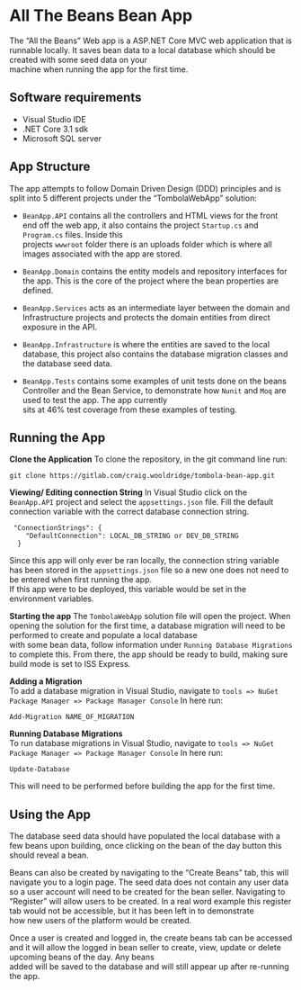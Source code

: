 All The Beans Bean App
======================
The “All the Beans” Web app is a ASP.NET Core MVC web application that is runnable locally. It saves bean data to a local database which should be created with some seed data on your  
machine when running the app for the first time. 

Software requirements
---------------------

* Visual Studio IDE
* .NET Core 3.1 sdk
* Microsoft SQL server

App Structure
-------------------

The app attempts to follow Domain Driven Design (DDD) principles and is split into 5 different projects under the “TombolaWebApp” solution:

* ```BeanApp.API``` contains all the controllers and HTML views for the front end off the web app, it also contains the project ```Startup.cs``` and ```Program.cs``` files. Inside this   
projects ```wwwroot``` folder there is an uploads folder which is where all images associated with the app are stored.

* ```BeanApp.Domain``` contains the entity models and repository interfaces for the app. This is the core of the project where the bean properties are defined.

* ```BeanApp.Services``` acts as an intermediate layer between the domain and Infrastructure projects and protects the domain entities from direct exposure in the API.

* ```BeanApp.Infrastructure``` is where the entities are saved to the local database, this project also contains the database migration classes and the database seed data.

* ```BeanApp.Tests``` contains some examples of unit tests done on the beans Controller and the Bean Service, to demonstrate how ```Nunit``` and ```Moq``` are used to test the app. The app currently  
sits at 46% test coverage from these examples of testing.

Running the App
-------------------
**Clone the Application**
To clone the repository, in the git command line run:
```
git clone https://gitlab.com/craig.wooldridge/tombola-bean-app.git
```

**Viewing/ Editing connection String**
In Visual Studio click on the ```BeanApp.API``` project and select the ```appsettings.json``` file. Fill the default connection variable with the correct database connection string.
```
 "ConnectionStrings": {
    "DefaultConnection": LOCAL_DB_STRING or DEV_DB_STRING
  }
  ```
Since this app will only ever be ran locally, the connection string variable has been stored in the ```appsettings.json``` file so a new one does not need to be entered when first running the app.   
If this app were to be deployed, this variable would be set in the environment variables.

**Starting the app**
The ```TombolaWebApp``` solution file will open the project. When opening the solution for the first time, a database migration will need to be performed to create and populate a local database   
with some bean data, follow information under ```Running Database Migrations``` to complete this. From there, the app should be ready to build, making sure build mode is set to ISS Express.

**Adding a Migration**  
To add a database migration in Visual Studio, navigate to ```tools => NuGet Package Manager => Package Manager Console```
In here run:
```
Add-Migration NAME_OF_MIGRATION
```

**Running Database Migrations**  
To run database migrations in Visual Studio, navigate to ```tools => NuGet Package Manager => Package Manager Console```
In here run: 
```
Update-Database
```
This will need to be performed before building the app for the first time.

Using the App
---------------------
The database seed data should have populated the local database with a few beans upon building, once clicking on the bean of the day button this should reveal a bean.

Beans can also be created by navigating to the “Create Beans” tab, this will navigate you to a login page. The seed data does not contain any user data so a user account will need to be 
created for the bean seller. Navigating to “Register” will allow users to be created. In a real word example this register tab would not be accessible, but it has been left in to demonstrate  
how new users of the platform would be created.

Once a user is created and logged in, the create beans tab can be accessed and it will allow the logged in bean seller to create, view, update or delete upcoming beans of the day. Any beans   
added will be saved to the database and will still appear up after re-running the app.

